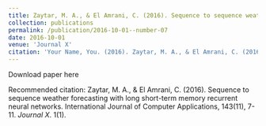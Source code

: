 ```yaml
---
title: Zaytar, M. A., & El Amrani, C. (2016). Sequence to sequence weather forecasting with long short-term memory recurrent neural networks. International Journal of Computer Applications, 143(11), 7-11.
collection: publications
permalink: /publication/2016-10-01--number-07
date: 2016-10-01
venue: 'Journal X'
citation: 'Your Name, You. (2016). Zaytar, M. A., & El Amrani, C. (2016). Sequence to sequence weather forecasting with long short-term memory recurrent neural networks. International Journal of Computer Applications, 143(11), 7-11. <i>Journal X</i>. 1(1).'
---
```


Download paper here

Recommended citation: Zaytar, M. A., & El Amrani, C. (2016). Sequence to sequence weather forecasting with long short-term memory recurrent neural networks. International Journal of Computer Applications, 143(11), 7-11. <i>Journal X</i>. 1(1).
